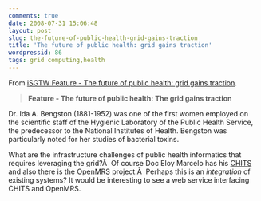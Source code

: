 ```yaml
---
comments: true
date: 2008-07-31 15:06:48
layout: post
slug: the-future-of-public-health-grid-gains-traction
title: 'The future of public health: grid gains traction'
wordpressid: 86
tags: grid computing,health
---
```


From [iSGTW Feature - The future of public health: grid gains traction](http://www.isgtw.org/?pid=1001260).


> **Feature - The future of public health: The grid gains traction**

Dr. Ida A. Bengston (1881-1952) was one of the first women employed on the scientific staff of the Hygienic Laboratory of the Public Health Service, the predecessor to the National Institutes of Health. Bengston was particularly noted for her studies of bacterial toxins.


What are the infrastructure challenges of public health informatics that requires leveraging the grid?Â  Of course Doc Eloy Marcelo has his [CHITS](http://chits.ph/wiki/index.php?title=Main_Page) and also there is the [OpenMRS](http://openmrs.org/wiki/OpenMRS) project.Â  Perhaps this is an *integration* of existing systems? It would be interesting to see a web service interfacing CHITS and OpenMRS.
